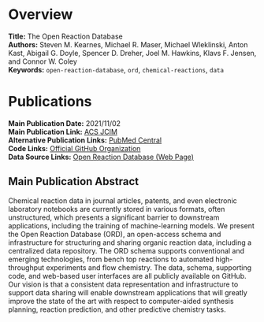 # Overview
**Title:** The Open Reaction Database<br>
**Authors:** Steven M. Kearnes, Michael R. Maser, Michael Wleklinski, Anton Kast, Abigail G. Doyle, Spencer D. Dreher,
Joel M. Hawkins, Klavs F. Jensen, and Connor W. Coley<br>
**Keywords:** `open-reaction-database`, `ord`, `chemical-reactions`, `data`


# Publications
**Main Publication Date:** 2021/11/02<br>
**Main Publication Link:** [ACS JCIM](https://pubs.acs.org/doi/10.1021/jacs.1c09820)<br>
**Alternative Publication Links:** [PubMed Central](https://www.ncbi.nlm.nih.gov/pmc/articles/PMC10767899)<br>
**Code Links:** [Official GitHub Organization](https://github.com/open-reaction-database)<br>
**Data Source Links:** [Open Reaction Database (Web Page)](https://open-reaction-database.org)


## Main Publication Abstract
Chemical reaction data in journal articles, patents, and even electronic laboratory notebooks are currently stored in
various formats, often unstructured, which presents a significant barrier to downstream applications, including the
training of machine-learning models. We present the Open Reaction Database (ORD), an open-access schema and
infrastructure for structuring and sharing organic reaction data, including a centralized data repository. The ORD
schema supports conventional and emerging technologies, from bench top reactions to automated high-throughput
experiments and flow chemistry. The data, schema, supporting code, and web-based user interfaces are all publicly
available on GitHub. Our vision is that a consistent data representation and infrastructure to support data sharing will
enable downstream applications that will greatly improve the state of the art with respect to computer-aided synthesis
planning, reaction prediction, and other predictive chemistry tasks.
